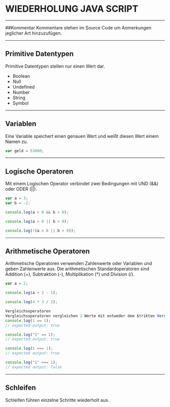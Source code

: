 # WIEDERHOLUNG JAVA SCRIPT
---

##Kommentar
Kommentare stehen im Source Code um Anmerkungen jeglicher Art hinzuzufügen.

---

## Primitive Datentypen
Primitive Datentypen stellen nur einen Wert dar.
+ Boolean
+ Null
+ Undefined
+ Number
+ String
+ Symbol 

---

## Variablen
Eine Variable speichert einen genauen Wert und weißt diesen Wert einem Namen zu.
``` js
var geld = 53000;
```

---

## Logische Operatoren
Mit einem Logischen Operator verbindet zwei Bedingungen mit UND (&&) oder ODER (||).
``` js
var a = 3;
var b = -2;

console.log(a > 0 && b > 0);

console.log(a > 0 || b > 0);

console.log(!(a > 0 || b > 0));
```

---

## Arithmetische Operatoren
Arithmetische Operatoren verwenden Zahlenwerte oder Variablen und geben Zahlenwerte aus. Die arithmetischen Standardoperatoren sind Addition (+), Subtraktion (-), Multiplikation (*) und Division (/).
``` js
var a = 2;

console.log(a + 3 - 1);

console.log(4 * 3 / 2);

Vergleichsoperatoren
Vergleichsoperatoren vergleichen 2 Werte mit entweder dem $trikten Vergleich (===) oder dem abstrakten Vergleich (==).
console.log(1 == 1);
// expected output: true

console.log("1" == 1);
// expected output: true

console.log(1 === 1);
// expected output: true

console.log("1" === 1);
// expected output: false
```

---

## Schleifen
Schleifen führen einzelne Schritte wiederholt aus.


